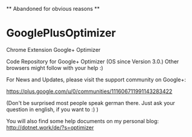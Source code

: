 ** Abandoned for obvious reasons **

# GooglePlusOptimizer
Chrome Extension Google+ Optimizer

Code Repository for  Google+ Optimizer (OS since Version 3.0.)
Other browsers might follow with your help :)

For News and Updates, please visit the support community on Google+:

https://plus.google.com/u/0/communities/111606711991143283422

(Don't be surprised most people speak german there. Just ask your question in english, if you want to :) )

You will also find some help documents on my personal blog:
http://dotnet.work/de/?s=optimizer


